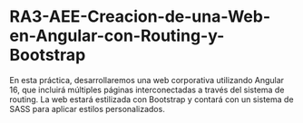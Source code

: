 # RA3-AEE-Creacion-de-una-Web-en-Angular-con-Routing-y-Bootstrap
En esta práctica, desarrollaremos una web corporativa utilizando Angular 16, que incluirá múltiples páginas interconectadas a través del sistema de routing. La web estará estilizada con Bootstrap y contará con un sistema de SASS para aplicar estilos personalizados. 
